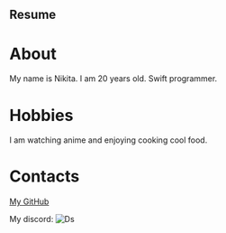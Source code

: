 ## Resume

# About

My name is Nikita. I am 20 years old. Swift programmer.

# Hobbies

I am watching anime and enjoying cooking cool food.

# Contacts 

[My GitHub](https://github.com/coldynee)

My discord:
![Ds](https://i.ibb.co/sHMmLfF/2023-11-29-15-29-03.png)

